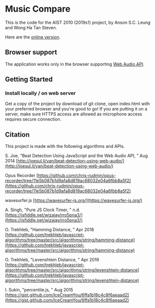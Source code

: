 # Music Compare

This is the code for the AIST 2010 (2019s1) project, by Anson S.C. Leung and Wong Ha Tan Steven.

Here are the [online version]([http://appsrv.cse.cuhk.edu.hk/~scleung7/MusicCompare/](http://appsrv.cse.cuhk.edu.hk/~scleung7/MusicCompare/)).

##  Browser support
The application works only in the browser supporting [Web Audio API](http://caniuse.com/audio-api).

## Getting Started

### Install locally / on web server
Get a copy of the project by download of git clone, open index.html with your preferred browser and you're good to go!
If you are putting it on a server, make sure HTTPS access are allowed as microphone access requires secure connection.

## Citation
This project is made with the following algorithms and APIs.

S. Joe, “Beat Detection Using JavaScript and the Web Audio API, ” Aug 2014
[http://joesul.li/van/beat-detection-using-web-audio/](http://joesul.li/van/beat-detection-using-web-audio/)

 Opus Recorder
[https://github.com/chris-rudmin/opus-recorder/tree/11e5b087b1d9afa8d819ac68032e04a6fbb8a5f2](https://github.com/chris-rudmin/opus-recorder/tree/11e5b087b1d9afa8d819ac68032e04a6fbb8a5f2)

 wavesurfer.js
[https://wavesurfer-js.org/](https://wavesurfer-js.org/)

A. Singh, "Pure JS Clock Timer, " n.d.
[https://jsfiddle.net/wizajay/rro5pna3/](https://jsfiddle.net/wizajay/rro5pna3/)

O. Trekhleb, "Hamming Distance, " Apr 2018
[https://github.com/trekhleb/javascript-algorithms/tree/master/src/algorithms/string/hamming-distance](https://github.com/trekhleb/javascript-algorithms/tree/master/src/algorithms/string/hamming-distance)

O. Trekhleb, "Levenshtein Distance, " Apr 2019
[https://github.com/trekhleb/javascript-algorithms/tree/master/src/algorithms/string/levenshtein-distance](https://github.com/trekhleb/javascript-algorithms/tree/master/src/algorithms/string/levenshtein-distance)

I. Sukin, "percentile.js, " Aug 2015
[https://gist.github.com/IceCreamYou/6ffa1b18c4c8f6aeaad2](https://gist.github.com/IceCreamYou/6ffa1b18c4c8f6aeaad2)